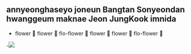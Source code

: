 ## annyeonghaseyo joneun Bangtan Sonyeondan hwanggeum maknae Jeon JungKook imnida

- flower 🌼 flower 🌼 flo-flower 🌼 flower 🌼 flower 🌼 flo-flower 🌼

-![](https://media.tenor.com/tn6260l-_ogAAAAM/bts-bangtan-boys.gif) 

